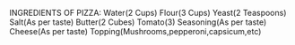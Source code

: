 INGREDIENTS OF PIZZA:
Water(2 Cups)
Flour(3 Cups)
Yeast(2 Teaspoons)
Salt(As per taste)
Butter(2 Cubes)
Tomato(3)
Seasoning(As per taste)
Cheese(As per taste)
Topping(Mushrooms,pepperoni,capsicum,etc)

